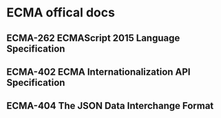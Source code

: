 # ECMA offical docs

## ECMA-262 ECMAScript 2015 Language Specification

## ECMA-402 ECMA Internationalization API Specification

## ECMA-404 The JSON Data Interchange Format
